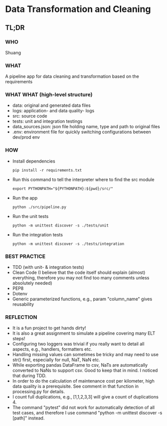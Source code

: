 # Data Transformation and Cleaning

## TL;DR

### WHO

Shuang

### WHAT

A pipeline app for data cleaning and transformation based on the requirements

### WHAT WHAT (high-level structure)

- data: original and generated data files
- logs: application- and data quality- logs
- src: source code
- tests: unit and integration testings
- data_sources.json: json file holding name, type and path to original files
- .env: environment file for quickly switching configurations between dev/prod env

### HOW

- Install dependencies

  ```pip install -r requirements.txt```

- Run this command to tell the interpreter where to find the src module

  ```export PYTHONPATH="${PYTHONPATH}:${pwd}/src/"```

- Run the app

  ```python ./src/pipeline.py```
- Run the unit tests

  ```python -m unittest discover -s ./tests/unit```
- Run the integration tests

  ```python -m unittest discover -s ./tests/integration```

### BEST PRACTICE

- TDD (with unit- & integration tests)
- Clean Code (I believe that the code itself should explain (almost) everything,
  therefore you may not find too many comments unless absolutely needed)
- PEP8
- Dotenv
- Generic parameterized functions, e.g., param "column_name" gives reusability

### REFLECTION

- It is a fun project to get hands dirty!
- It is also a great assignment to simulate a pipeline covering many ELT steps!
- Configuring two loggers was trivial if you really want to detail all aspects, e.g.,
  handlers, formatters etc.
- Handling missing values can sometimes be tricky and may need to use str() first,
  especially for null, NaT, NaN etc.
- While exporting pandas DataFrame to csv, NaTs are automatically converted to NaNs to support csv.
  Good to keep that in mind. I noticed that during TDD.
- In order to do the calculation of maintenance cost per kilometer, high data quality is a prerequisite.
  See comment in that function in processing.py for details.
- I count full duplications, e.g., [1,1,2,3,3] will give a count of duplications 4.
- The command "pytest" did not work for automatically detection of all test cases, and therefore
  I use command "python -m unittest discover -s [path]" instead.
